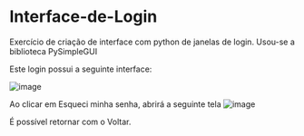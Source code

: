 # Interface-de-Login
Exercício de criação de interface com python de janelas de login. Usou-se a biblioteca PySimpleGUI

Este login possui a seguinte interface:

![image](https://user-images.githubusercontent.com/83371609/120080582-08c6c500-c090-11eb-9f5c-803ed468072c.png)


Ao clicar em Esqueci minha senha, abrirá a seguinte tela
![image](https://user-images.githubusercontent.com/83371609/120080576-f8aee580-c08f-11eb-8ce3-1a2be03def70.png)

É possível retornar com o Voltar.
